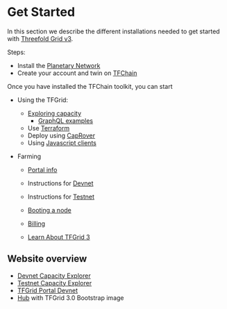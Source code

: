 
# Get Started

In this section we describe the different installations needed to get started with [Threefold Grid v3](https://library.threefold.me/info/tfgrid/#/grid/grid_home.md).

Steps:

- Install the [Planetary Network](grid3_planetary_network)
- Create your account and twin on [TFChain](grid3_tfchain_init)

Once you have installed the TFChain toolkit, you can start 

- Using the TFGrid:  
  - [Exploring capacity](grid3_explorer)
    - [GraphQL examples](explorer_graphql_examples)
  - Use [Terraform](grid3_terraform_home)
  - Deploy using [CapRover](terraform_caprover)
  - Using [Javascript clients](grid3_javascript_home) 
  
- Farming
  - [Portal info](grid3_tfchain_portal)
  - Instructions for [Devnet](create_farm_devnet)
  - Instructions for [Testnet](create_farm_testnet)
  - [Booting a node](booting_node)

  - [Billing](@grid3_billing)
  - [Learn About TFGrid 3](@manual3_tfgrid_home)
  
## Website overview

- [Devnet Capacity Explorer](https://explorer.tfchain.dev.threefold.io/)
- [Testnet Capacity Explorer](https://explorer.tfchain.test.threefold.io/)
- [TFGrid Portal Devnet](https://portal.tfchain.dev.threefold.io/)
- [Hub](https://dev.bootstrap.grid.tf) with TFGrid 3.0 Bootstrap image
  